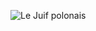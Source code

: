 ![Le Juif polonais](https://upload.wikimedia.org/wikipedia/commons/thumb/b/b6/Pittsburgh_skyline_panorama_at_night.jpg/1005px-Pittsburgh_skyline_panorama_at_night.jpg)